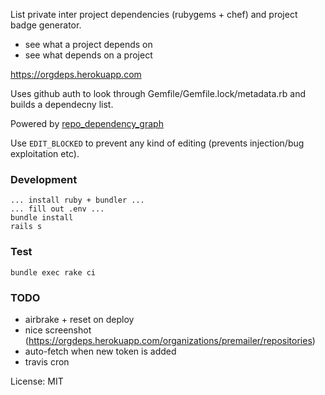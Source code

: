 List private inter project dependencies (rubygems + chef) and project badge generator.

 - see what a project depends on
 - see what depends on a project

https://orgdeps.herokuapp.com

Uses github auth to look through Gemfile/Gemfile.lock/metadata.rb and builds a dependecny list.

Powered by [repo_dependency_graph](https://github.com/grosser/repo_dependency_graph)

Use `EDIT_BLOCKED` to prevent any kind of editing (prevents injection/bug exploitation etc).

### Development

```
... install ruby + bundler ...
... fill out .env ...
bundle install
rails s
```

### Test

```
bundle exec rake ci
```

### TODO
 - airbrake + reset on deploy
 - nice screenshot (https://orgdeps.herokuapp.com/organizations/premailer/repositories)
 - auto-fetch when new token is added
 - travis cron

License: MIT

